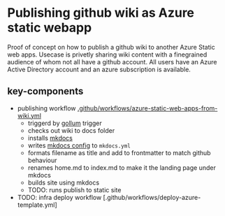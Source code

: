 # Publishing github wiki as Azure static webapp

Proof of concept on how to publish a github wiki to another Azure Static web apps. 
Usecase is privetly sharing wiki content with a finegrained audience of whom not all have a github account.
All users have an Azure Active Directory account and an azure subscription is available. 

## key-components

- publishing workflow [.github/workflows/azure-static-web-apps-from-wiki.yml](.github/workflows/azure-static-web-apps-from-wiki.yml)
   - triggerd by [gollum](https://docs.github.com/en/actions/using-workflows/events-that-trigger-workflows#gollum) trigger
   - checks out wiki to docs folder
   - installs [mkdocs](https://www.mkdocs.org/)
   - writes [mkdocs config](https://www.mkdocs.org/user-guide/configuration/) to `mkdocs.yml`
   - formats filename as title and add to frontmatter to match github behaviour
   - renames home.md to index.md to make it the landing page under mkdocs
   - builds site using mkdocs
   - TODO: runs publish to static site
- TODO: infra deploy workflow [.github/workflows/deploy-azure-template.yml]


